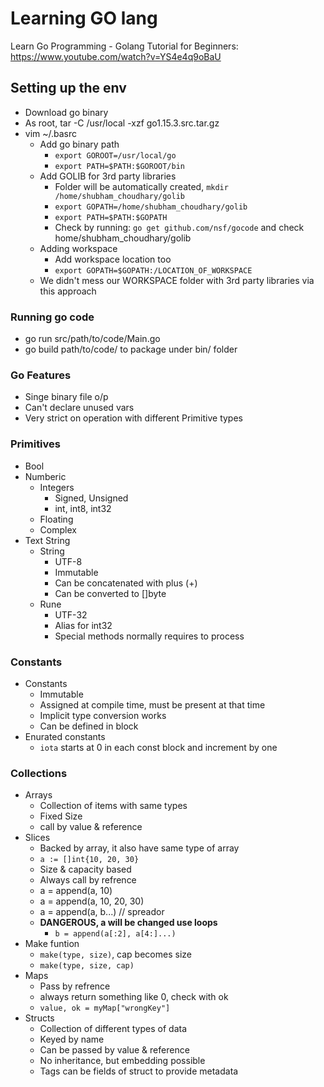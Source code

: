 # Learning GO lang

Learn Go Programming - Golang Tutorial for Beginners: https://www.youtube.com/watch?v=YS4e4q9oBaU

## Setting up the env
- Download go binary
- As root, tar -C /usr/local -xzf go1.15.3.src.tar.gz
- vim ~/.basrc
  - Add go binary path
    - `export GOROOT=/usr/local/go`
    - `export PATH=$PATH:$GOROOT/bin`
  - Add GOLIB for 3rd party libraries
    - Folder will be automatically created, `mkdir /home/shubham_choudhary/golib`
    - `export GOPATH=/home/shubham_choudhary/golib`
    - `export PATH=$PATH:$GOPATH`
    - Check by running: `go get github.com/nsf/gocode` and check home/shubham_choudhary/golib
  - Adding workspace
    - Add workspace location too
    - `export GOPATH=$GOPATH:/LOCATION_OF_WORKSPACE`
  - We didn't mess our WORKSPACE folder with 3rd party libraries via this approach

### Running go code
- go run src/path/to/code/Main.go
- go build path/to/code/ to package under bin/ folder

### Go Features
- Singe binary file o/p
- Can't declare unused vars
- Very strict on operation with different Primitive types

### Primitives
- Bool
- Numberic
  - Integers
    - Signed, Unsigned
    - int, int8, int32
  - Floating
  - Complex
- Text String
  - String
    - UTF-8
    - Immutable
    - Can be concatenated with plus (+)
    - Can be converted to []byte
  - Rune
    - UTF-32
    - Alias for int32
    - Special methods normally requires to process

### Constants
- Constants
  - Immutable
  - Assigned at compile time, must be present at that time
  - Implicit type conversion works
  - Can be defined in block
- Enurated constants
  - ```iota``` starts at 0 in each const block and increment by one

### Collections
- Arrays
  - Collection of items with same types
  - Fixed Size
  - call by value & reference
- Slices
  - Backed by array, it also have same type of array
  - ```a := []int{10, 20, 30}```
  - Size & capacity based
  - Always call by refrence
  - a = append(a, 10)
  - a = append(a, 10, 20, 30)
  - a = append(a, b...) // spreador
  - **DANGEROUS, a will be changed use loops**
    - ```b = append(a[:2], a[4:]...)```
- Make funtion
  - ```make(type, size)```, cap becomes size
  - ```make(type, size, cap)```
- Maps
  - Pass by refrence
  - always return something like 0, check with ok
  - ```value, ok = myMap["wrongKey"]```
- Structs
  - Collection of different types of data
  - Keyed by name
  - Can be passed by value & reference
  - No inheritance, but embedding possible
  - Tags can be fields of struct to provide metadata